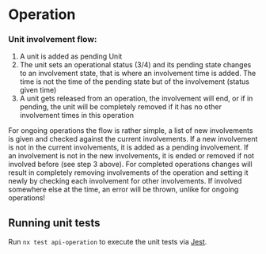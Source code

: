# Operation

### Unit involvement flow:

1. A unit is added as pending Unit
2. The unit sets an operational status (3/4) and its pending state changes to an
   involvement state, that is where an involvement time is added. The time is
   not the time of the pending state but of the involvement (status given time)
3. A unit gets released from an operation, the involvement will end, or if in
   pending, the unit will be completely removed if it has no other involvement
   times in this operation

For ongoing operations the flow is rather simple, a list of new involvements is
given and checked against the current involvements. If a new involvement is not
in the current involvements, it is added as a pending involvement. If an
involvement is not in the new involvements, it is ended or removed if not
involved before (see step 3 above). For completed operations changes will result
in completely removing involvements of the operation and setting it newly by
checking each involvement for other involvements. If involved somewhere else at
the time, an error will be thrown, unlike for ongoing operations!

## Running unit tests

Run `nx test api-operation` to execute the unit tests via
[Jest](https://jestjs.io).

